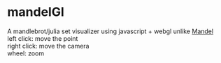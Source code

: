 # mandelGl

A mandlebrot/julia set visualizer using javascript + webgl unlike [Mandel](https://github.com/Ravelfett/mandel)  
left click: move the point  
right click: move the camera  
wheel: zoom  
